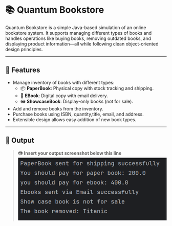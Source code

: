 # 📚 Quantum Bookstore

Quantum Bookstore is a simple Java-based simulation of an online bookstore system. It supports managing different types of books and handles operations like buying books, removing outdated books, and displaying product information—all while following clean object-oriented design principles.

---

## 🚀 Features

- Manage inventory of books with different types:
  - 📦 **PaperBook**: Physical copy with stock tracking and shipping.
  - 💾 **EBook**: Digital copy with email delivery.
  - 🖼️ **ShowcaseBook**: Display-only books (not for sale).
- Add and remove books from the inventory.
- Purchase books using ISBN, quantity,title, email, and address.
- Extensible design allows easy addition of new book types.
  
---

## 📸 Output
> 📷 **Insert your output screenshot below this line**  
> ![Bookstore Output](output/result.png)
